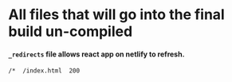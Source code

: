 # All files that will go into the final build un-compiled
#### `_redirects` file allows react app on netlify to refresh.
```
/*  /index.html  200
```